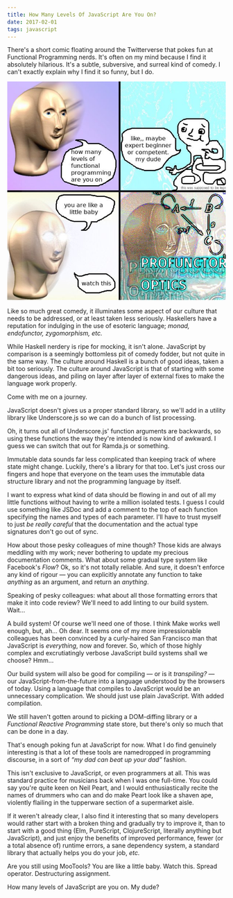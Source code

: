 ```yaml
---
title: How Many Levels Of JavaScript Are You On?
date: 2017-02-01
tags: javascript
---
```


There's a short comic floating around the Twitterverse that pokes fun at
Functional Programming nerds. It's often on my mind because I find it absolutely
hilarious. It's a subtle, subversive, and surreal kind of comedy. I can't
exactly explain why I find it so funny, but I do.

![](/static/img/profunctoroptics.jpg)

Like so much great comedy, it illuminates some aspect of our culture that needs
to be addressed, or at least taken less seriously. Haskellers have a reputation
for indulging in the use of esoteric language; _monad, endofunctor,
zygomorphism, etc._

While Haskell nerdery is ripe for mocking, it isn't alone. JavaScript by
comparison is a seemingly bottomless pit of comedy fodder, but not quite in the
same way. The culture around Haskell is a bunch of good ideas, taken a bit too
seriously. The culture around JavaScript is that of starting with some dangerous
ideas, and piling on layer after layer of external fixes to make the language
work properly.

Come with me on a journey.

JavaScript doesn't gives us a proper standard library, so we'll add in a utility
library like Underscore.js so we can do a bunch of list processing.

Oh, it turns out all of Underscore.js' function arguments are backwards, so
using these functions the way they're intended is now kind of awkward. I guess
we can switch that out for Ramda.js or something.

Immutable data sounds far less complicated than keeping track of where state
might change. Luckily, there's a library for that too. Let's just cross our
fingers and hope that everyone on the team uses the immutable data structure
library and not the programming language by itself.

I want to express what kind of data should be flowing in and out of all my
little functions without having to write a million isolated tests. I guess
I could use something like JSDoc and add a comment to the top of each function
specifying the names and types of each parameter. I'll have to trust myself to
just _be really careful_ that the documentation and the actual type signatures
don't go out of sync.

How about those pesky colleagues of mine though? Those kids are always meddling
with my work; never bothering to update my precious documentation comments. What
about some gradual type system like Facebook's _Flow_? Ok, so it's not totally
reliable. And sure, it doesn't enforce any kind of rigour — you can explicitly
annotate any function to take _anything_ as an argument, and return an
_anything_.

Speaking of pesky colleagues: what about all those formatting errors that make
it into code review? We'll need to add linting to our build system. Wait…

A build system! Of course we'll need one of those. I think Make works well
enough, but, ah… Oh dear. It seems one of my more impressionable colleagues has
been convinced by a curly-haired San Francisco man that JavaScript is
_everything_, now and forever. So, which of those highly complex and
excrutiatingly verbose JavaScript build systems shall we choose? Hmm…

Our build system will also be good for compiling — or is it _transpiling?_ — our
JavaScript-from-the-future into a language understood by the browsers of today.
Using a language that compiles to JavaScript would be an unnecessary
complication. We should just use plain JavaScript. With added compilation.

We still haven't gotten around to picking a DOM-diffing library or a _Functional
Reactive Programming_ state store, but there's only so much that can be done in
a day.

That's enough poking fun at JavaScript for now. What I do find genuinely
interesting is that a lot of these tools are namedropped in programming
discourse, in a sort of _“my dad can beat up your dad”_ fashion.

This isn't exclusive to JavaScript, or even programmers at all. This was
standard practice for musicians back when I was one full-time. You could say
you're quite keen on Neil Peart, and I would enthusiastically recite the names
of drummers who can and do make Peart look like a shaven ape, violently flailing
in the tupperware section of a supermarket aisle.

If it weren't already clear, I also find it interesting that so many developers
would rather start with a broken thing and gradually try to improve it, than to
start with a good thing (Elm, PureScript, ClojureScript, literally anything but
JavaScript), and just enjoy the benefits of improved performance, fewer (or
a total absence of) runtime errors, a sane dependency system, a standard library
that actually helps you do your job, _etc._

Are you still using MooTools? You are like a little baby. Watch this. Spread operator.
Destructuring assignment.

How many levels of JavaScript are you on. My dude?

